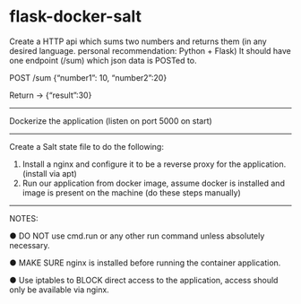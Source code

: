 # flask-docker-salt

Create a HTTP api which sums two numbers and returns them (in any desired language.
personal recommendation: Python + Flask)
It should have one endpoint (/sum) which json data is POSTed to.

POST /sum
{“number1”: 10, “number2”:20}

Return -> {“result”:30}

-----------------------------------------------------------

Dockerize the application (listen on port 5000 on start)

------------------------------------------------

Create a Salt state file to do the following:
1. Install a nginx and configure it to be a reverse proxy for the application. (install via apt)
2. Run our application from docker image, assume docker is installed and image is present
on the machine (do these steps manually)

---------------------------------

NOTES:

● DO NOT use cmd.run or any other run command unless absolutely necessary.

● MAKE SURE nginx is installed before running the container application.

● Use iptables to BLOCK direct access to the application, access should only be available
via nginx.
